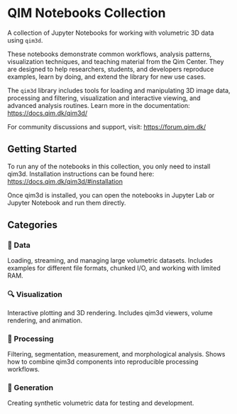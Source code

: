 # QIM Notebooks Collection

A collection of Jupyter Notebooks for working with volumetric 3D data using `qim3d`.

These notebooks demonstrate common workflows, analysis patterns, visualization techniques, and teaching material from the Qim Center. They are designed to help researchers, students, and developers reproduce examples, learn by doing, and extend the library for new use cases.

The `qim3d` library includes tools for loading and manipulating 3D image data, processing and filtering, visualization and interactive viewing, and advanced analysis routines. Learn more in the documentation: https://docs.qim.dk/qim3d/

For community discussions and support, visit: https://forum.qim.dk/

## Getting Started

To run any of the notebooks in this collection, you only need to install qim3d.
Installation instructions can be found here: https://docs.qim.dk/qim3d/#installation

Once qim3d is installed, you can open the notebooks in Jupyter Lab or Jupyter Notebook and run them directly.

## Categories

### 💽 Data

Loading, streaming, and managing large volumetric datasets. Includes examples for different file formats, chunked I/O, and working with limited RAM.

### 🔍 Visualization

Interactive plotting and 3D rendering. Includes qim3d viewers, volume rendering, and animation.

### 🧰 Processing

Filtering, segmentation, measurement, and morphological analysis. Shows how to combine qim3d components into reproducible processing workflows.

### 🧪 Generation

Creating synthetic volumetric data for testing and development.